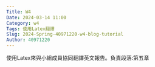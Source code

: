 ```yaml
---
Title: W4
Date: 2024-03-14 11:00
Category: w4
Tags: 使用Latex翻譯
Slug: 2024-Spring-40971220-w4-blog-tutorial
Author: 40971220
---
```


使用Latex來與小組成員協同翻譯英文報告。負責段落:第五章

<!-- PELICAN_END_SUMMARY -->